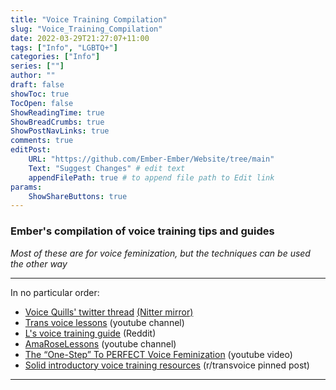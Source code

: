 ```yaml
---
title: "Voice Training Compilation"
slug: "Voice_Training_Compilation"
date: 2022-03-29T21:27:07+11:00
tags: ["Info", "LGBTQ+"]
categories: ["Info"]
series: [""]
author: ""
draft: false
showToc: true
TocOpen: false
ShowReadingTime: true
ShowBreadCrumbs: true
ShowPostNavLinks: true
comments: true
editPost:
    URL: "https://github.com/Ember-Ember/Website/tree/main"
    Text: "Suggest Changes" # edit text
    appendFilePath: true # to append file path to Edit link
params:
    ShowShareButtons: true
---
```


### Ember's compilation of voice training tips and guides

*Most of these are for voice feminization, but the techniques can be used the other way*

---

In no particular order:

- [Voice Quills' twitter thread](https://twitter.com/VoiceQuills/status/1495242394249404420?s=20&t=o0X1mMGtZR6Cndyw0xLAXA) [(Nitter mirror)](https://nitter.net/VoiceQuills/status/1495242394249404420?s=20&t=o0X1mMGtZR6Cndyw0xLAXA)
- [Trans voice lessons](https://www.youtube.com/c/TransVoiceLessons) (youtube channel)
- [L's voice training guide](https://www.reddit.com/r/transvoice/comments/d3clhe/ls_voice_training_guide_level_1_for_mtf/) (Reddit)
- [AmaRoseLessons](https://www.youtube.com/channel/UCxf2G8FngClWckRUhmNwUHw/videos) (youtube channel)
- [The “One-Step” To PERFECT Voice Feminization](https://www.youtube.com/watch?v=F6Noi2qERus) (youtube video)
- [Solid introductory voice training resources](https://www.reddit.com/r/transvoice/comments/mgaci7/solid_introductory_voice_training_resources/) (r/transvoice pinned post)

---
